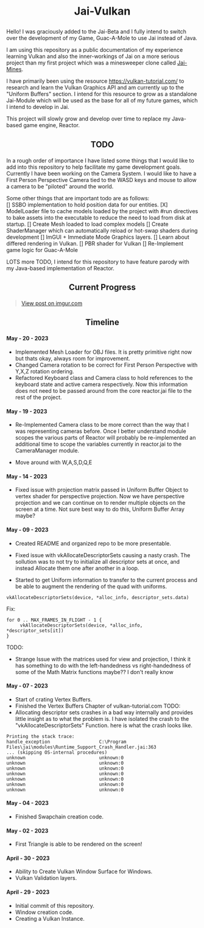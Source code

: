 <!-- <p align="center"><img src="https://i.imgur.com/ZyaMQJq_d.webp?maxwidth=760&fidelity=grand" alt="Cadmium Games" width="512"/></p> -->

# <p align="center"> Jai-Vulkan </p>
Hello! I was graciously added to the Jai-Beta and I fully intend to switch over the development of my Game, Guac-A-Mole to use Jai instead of Java. 

I am using this repository as a public documentation of my experience learning Vulkan and also the inner-workings of Jai on a more serious project than my first project which was a minesweeper clone called <a href="https://github.com/baileysostek/Jai-Mines">Jai-Mines</a>. 

I have primarily been using the resource https://vulkan-tutorial.com/ to research and learn the Vulkan Graphics API and am currently up to the "Uniform Buffers" section. I intend for this resource to grow as a standalone Jai-Module which will be used as the base for all of my future games, which I intend to develop in Jai.

This project will slowly grow and develop over time to replace my Java-based game engine, Reactor. 


## <p align="center"> TODO </p>

In a rough order of importance I have listed some things that I would like to add into this repository to help facilitate my game development goals. Currently I have been working on the Camera System. I would like to have a First Person Perspective Camera tied to the WASD keys and mouse to allow a camera to be "piloted" around the world. 

Some other things that are important todo are as follows: <br>
[] SSBO implementation to hold position data for our entities. 
[X] ModelLoader file to cache models loaded by the project with #run directives to bake assets into the executable to reduce the need to load from disk at startup.
[] Create Mesh loaded to load complex models
[] Create ShaderManager which can automatically reload or hot-swap shaders during development
[] ImGUI + Immediate Mode Graphics layers.
[] Learn about differed rendering in Vulkan.
[] PBR shader for Vulkan
[] Re-Implement game logic for Guac-A-Mole

LOTS more TODO, I intend for this repository to have feature parody with my Java-based implementation of Reactor. 

## <p align="center"> Current Progress </p>
<p align="center"><blockquote class="imgur-embed-pub" lang="en"><a href="https://imgur.com/a/eH4DZ54">View post on imgur.com</a></blockquote></p>

## <p align="center"> Timeline </p>

#### May - 20 - 2023
* Implemented Mesh Loader for OBJ files. It is pretty primitive right now but thats okay, always room for improvement.
* Changed Camera rotation to be correct for First Person Perspective with Y,X,Z rotation ordering.
* Refactored Keyboard class and Camera class to hold references to the keyboard state and active camera respectively. Now this information does not need to be passed around from the core reactor.jai file to the rest of the project.  


#### May - 19 - 2023
* Re-Implemented Camera class to be more correct than the way that I was representing cameras before. Once I better understand module scopes the various parts of Reactor will probably be re-implemented an additional time to scope the variables currently in reactor.jai to the CameraManager module. 

* Move around with W,A,S,D,Q,E 

#### May - 14 - 2023
* Fixed issue with projection matrix passed in Uniform Buffer Object to vertex shader for perspective projection. Now we have perspective projection and we can continue on to render multiple objects on the screen at a time. Not sure best way to do this, Uniform Buffer Array maybe?


#### May - 09 - 2023
* Created README and organized repo to be more presentable.

* Fixed issue with vkAllocateDescriptorSets causing a nasty crash. The sollution was to not try to initialize all descriptor sets at once, and instead Allocate them one after another in a loop. 

* Started to get Uniform information to transfer to the current process and be able to augment the rendering of the quad with uniforms.
```
vkAllocateDescriptorSets(device, *alloc_info, descriptor_sets.data)
```
Fix:
```
for 0 .. MAX_FRAMES_IN_FLIGHT - 1 {
     vkAllocateDescriptorSets(device, *alloc_info, *descriptor_sets[it])
}
```

TODO: 
* Strange Issue with the matrices used for view and projection, I think it has something to do with the left-handedness vs right-handedness of some of the Math Matrix functions maybe?? I don't really know 

#### May - 07 - 2023
* Start of crating Vertex Buffers.
* Finished the Vertex Buffers Chapter of vulkan-tutorial.com
TODO: 
* Allocating descriptor sets crashes in a bad way internally and provides little insight as to what the problem is. I have isolated the crash to the "vkAllocateDescriptorSets" Function. here is what the crash looks like.
```
Printing the stack trace:
handle_exception                  C:\Program Files\jai\modules\Runtime_Support_Crash_Handler.jai:363
... (skipping OS-internal procedures)
unknown                           unknown:0
unknown                           unknown:0
unknown                           unknown:0
unknown                           unknown:0
unknown                           unknown:0
unknown                           unknown:0
unknown                           unknown:0
```

#### May - 04 - 2023
* Finished Swapchain creation code. 

#### May - 02 - 2023
* First Triangle is able to be rendered on the screen!

#### April - 30 - 2023
* Ability to Create Vulkan Window Surface for Windows.
* Vulkan Validation layers.

#### April - 29 - 2023
* Initial commit of this repository.
* Window creation code.
* Creating a Vulkan Instance.
